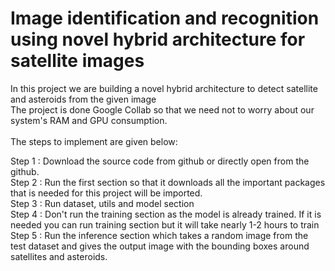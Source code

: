 # Image identification and recognition using novel hybrid architecture for satellite images
In this project we are building a novel hybrid architecture to detect satellite and asteroids from the given image<br/>
The project is done Google Collab so that we need not to worry about our system's RAM and GPU consumption.<br/><br/>
The steps to implement are given below:<br/>

Step 1 : Download the source code from github or directly open from the github. <br/>
Step 2 : Run the first section so that it downloads all the important packages that is needed for this project will be imported.<br/>
Step 3 : Run dataset, utils and model section<br/>
Step 4 : Don't run the training section as the model is already trained. If it is needed you can run training section but it will take nearly 1-2 hours to train<br/>
Step 5 : Run the inference section which takes a random image from the test dataset and gives the output image with the bounding boxes around satellites and asteroids.<br/>
